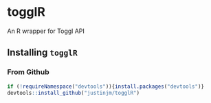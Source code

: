 # togglR

An R wrapper for Toggl API

## Installing `togglR`

### From Github
```R
if (!requireNamespace("devtools")){install.packages("devtools")}
devtools::install_github("justinjm/togglR")
```